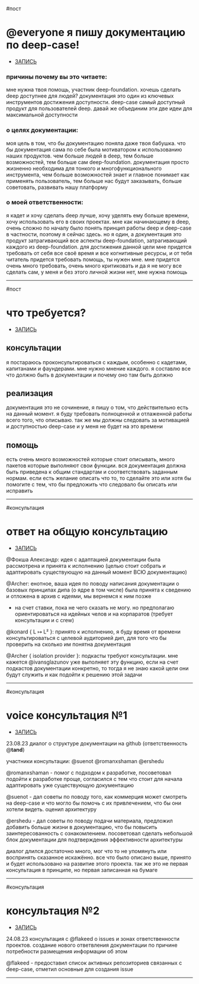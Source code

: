 #пост
# @everyone я пишу документацию по deep-case!
* [ЗАПИСЬ](https://discord.com/channels/739430470345031692/1091434067993571489/1142996173678981172) 

### причины почему вы это читаете:
мне нужна твоя помощь, участник deep-foundation. хочешь сделать deep доступнее для людей? документация это один из ключевых инструментов достижения доступности. deep-case самый доступный продукт для пользователей deep. давай же объединим эти две идеи для максимальной доступности

### о целях документации:
моя цель в том, что бы документацию поняла даже твоя бабушка. что бы документация сама по себе была мотиватором к использованию наших продуктов. чем больше людей в deep, тем больше возможностей, тем больше сам deep-foundation. документация просто жизненно необходима для тонкого и многофункционального инструмента, чем больше возможностей знает и главное понимает как применять пользователь, тем больше нас будут заказывать, больше советовать, развивать нашу платформу

### о моей ответственности:
я кадет и хочу сделать deep лучше, хочу уделять ему больше времени, хочу использовать его в своих проектах. мне как начинающему в deep, очень сложно по началу было понять принцип работы deep и deep-case в частности, поэтому я сейчас здесь. но я один, а документация это продукт затрагивающий все аспекты deep-foundation, затрагивающий каждого из deep-foundation. для достижения данной цели мне придется требовать от себя все своё время и все когнитивные ресурсы, и от тебя читатель придется требовать помощь, ты нужен мне. мне придется очень много требовать, очень много критиковать и да я не могу все сделать сам, у меня и без этого личной жизни нет, мне нужна помощь


---
#пост
# что требуется?
* [ЗАПИСЬ](https://discord.com/channels/739430470345031692/1091434067993571489/1142996256122208286)

## консультации
я постараюсь проконсультироваться с каждым, особенно с кадетами, капитанами и фаундерами. мне нужно мнение каждого. я составлю все что должно быть в документации и почему оно там быть должно

## реализация
документация это не сочинение, я пишу о том, что действительно есть на данный момент. я буду требовать полноценной и отлаженной работы всего того, что описываю. так же мы должны следовать за мотивацией и доступностью deep-case и у меня не будет на это времени

## помощь
есть очень много возможностей которые стоит описывать, много пакетов которые выполняют свои функции. вся документация должна быть приведена к общим стандартам и соответствовать заданным нормам. если есть желание описать что то, то сделайте это или хотя бы помогите с тем, что бы предложить что следовало бы описать или исправить


---
#консультация
# ответ на общую консультацию
* [ЗАПИСЬ](https://discord.com/channels/739430470345031692/1091434067993571489/1143639643015880886)

@Фокша Александр: идея с адаптацией документации была рассмотрена и принята к исполнению (целью стоит собрать и адаптировать существующую на данный момент ВСЮ документацию)

@Archer: енотное, ваша идея по поводу написания документации о базовых принципах дипа (о ядре в том числе) была принята к сведению и отложена в архив с идеями, мы вернемся к ним позже
- на счет ставки, пока не чего сказать не могу. но предполагаю ориентироваться на идейных челов и на корпаратов (требует консультации и с crew)
  
@konard { L ↦ L² }: принято к исполнению, я буду время от времени консультироваться с целевой аудиторией дип, для того что бы проверить на сколько им понятна документация

@Archer { isolation provider }: подкасты требуют консультации. мне кажется \@ivansglazunоv уже выполняет эту функцию, если на счет подкастов документации конкретно, то тогда я не знаю какой цели они будут служить и как подойти к решению этой задачи


---
#консультация
# voice консультация №1 
* [ЗАПИСЬ](https://discord.com/channels/739430470345031692/1091434067993571489/1144043154958450849)

23.08.23 диалог о структуре документации на github (ответственность @__tand__)

участники консультации: @suenot @romanxshaman @ershedu

@romanxshaman - помог с подходом к разработке, посоветовал подойти к разработке проще, согласился с тем что стоит для начала адаптировать уже существующую документацию

@suenot - дал советы по поводу того, как коммерция может смотреть на deep-case и что могло бы помочь с их привлечением, что бы они хотели видеть. оценил архитектуру

@ershedu - дал советы по поводу подачи материала, предложил добавить больше жизни в документацию, что бы повысить заинтересованность с ознакомлением. посоветовал сделать небольшой блок документации для подтверждения эффективности архитектуры

диалог длился достаточно много, мог что то не упомянуть или воспринять сказанное искажённо. все что было описано выше, принято и будет использовано на развитие этого проекта. так же это не первая консультация в принципе, но первая записанная на бумаге


---
#консультация 
# консультация №2
* [ЗАПИСЬ](https://discord.com/channels/739430470345031692/1091434067993571489/1144059790297923635)

24.08.23 консультация с @flakeed о issues и зонах ответственности проектов. создание нового ответвления документации по причине потребности размещения информации об этом

@flakeed - предоставил список активных репозиториев связанных с deep-case, отметил основные для создания issue


---